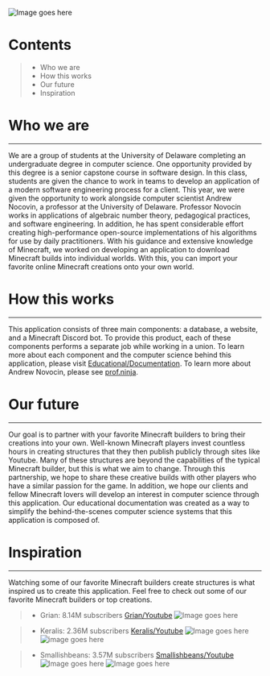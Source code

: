 ![Image goes here](https://firebasestorage.googleapis.com/v0/b/first-project-df435.appspot.com/o/Screen%20Shot%202023-04-18%20at%2012.42.51%20PM.png?alt=media&token=40f4815b-9ff4-4783-b9ea-7dc286d2ab65)

# Contents
> * Who we are
> * How this works
> * Our future
> * Inspiration

# Who we are
-----
We are a group of students at the University of Delaware completing an undergraduate degree in computer science. One opportunity provided by this degree is a senior capstone course in software design. In this class, students are given the chance to work in teams to develop an application of a modern software engineering process for a client. This year, we were given the opportunity to work alongside computer scientist Andrew Nocovin, a professor at the University of Delaware. Professor Novocin works in applications of algebraic number theory, pedagogical practices, and software engineering. In addition, he has spent considerable effort creating high-performance open-source implementations of his algorithms for use by daily practitioners. With his guidance and extensive knowledge of Minecraft, we worked on developing an application to download Minecraft builds into individual worlds. With this, you can import your favorite online Minecraft creations onto your own world.

# How this works
-----
This application consists of three main components: a database, a website, and a Minecraft Discord bot. To provide this product, each of these components performs a separate job while working in a union. To learn more about each component and the computer science behind this application, please visit [Educational/Documentation](https://docs.google.com/document/d/1nJhoP-JbsBBBqY6H7pMFPCYHvQ1CVHDsdWiyjupvC34/). To learn more about Andrew Novocin, please see [prof.ninja](https://prof.ninja/).

# Our future
-----
Our goal is to partner with your favorite Minecraft builders to bring their creations into your own. Well-known Minecraft players invest countless hours in creating structures that they then publish publicly through sites like Youtube. Many of these structures are beyond the capabilities of the typical Minecraft builder, but this is what we aim to change. Through this partnership, we hope to share these creative builds with other players who have a similar passion for the game. In addition, we hope our clients and fellow Minecraft lovers will develop an interest in computer science through this application. Our educational documentation was created as a way to simplify the behind-the-scenes computer science systems that this application is composed of.

# Inspiration
-----
Watching some of our favorite Minecraft builders create structures is what inspired us to create this application. Feel free to check out some of our favorite Minecraft builders or top creations.
> * Grian: 8.14M subscribers [Grian/Youtube](https://www.youtube.com/channel/UCR9Gcq0CMm6YgTzsDxAxjOQ)
>![Image goes here](https://firebasestorage.googleapis.com/v0/b/first-project-df435.appspot.com/o/G-mansion.webp?alt=media&token=4ba47622-6d57-4567-9440-c1080897f8ae)

> * Keralis: 2.36M subscribers [Keralis/Youtube](https://www.youtube.com/@Keralis)
> ![Image goes here](https://firebasestorage.googleapis.com/v0/b/first-project-df435.appspot.com/o/Keralis_castle.jpeg?alt=media&token=3a7d6828-1dce-4dbd-bc41-0e9a8a589824)
> ![image goes here](https://firebasestorage.googleapis.com/v0/b/first-project-df435.appspot.com/o/Keralis_castle2.jpeg?alt=media&token=106c8db2-dcae-4115-aeae-b44d65b73959)

> * Smallishbeans: 3.57M subscribers [Smallishbeans/Youtube](https://www.youtube.com/@SmallishBeans)
> ![Image goes here](https://firebasestorage.googleapis.com/v0/b/first-project-df435.appspot.com/o/Smallbeanscastle.png?alt=media&token=e6595262-80cf-4c97-9ebb-934e0b82424d)
> ![Image goes here](https://firebasestorage.googleapis.com/v0/b/first-project-df435.appspot.com/o/Hogwarts%20Castle.jpeg?alt=media&token=cebd00fa-fc5f-4455-9cfb-ec190c2f58ae)


